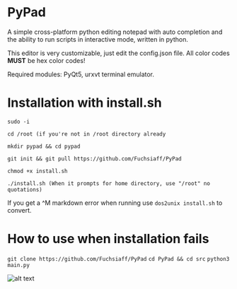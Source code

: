 # PyPad
A simple cross-platform python editing notepad with auto completion and the ability to run scripts in interactive mode, written in python.

This editor is very customizable, just edit the config.json file. All color codes  **MUST** be hex color codes!

Required modules: PyQt5, urxvt terminal emulator. 

# Installation with install.sh
```sudo -i```

```cd /root (if you're not in /root directory already```

```mkdir pypad && cd pypad```

```git init && git pull https://github.com/Fuchsiaff/PyPad```

```chmod +x install.sh```

```./install.sh (When it prompts for home directory, use "/root" no quotations)```

If you get a ^M markdown error when running use ```dos2unix install.sh``` to convert.

# How to use when installation fails
```git clone https://github.com/Fuchsiaff/PyPad```
```cd PyPad && cd src```
```python3 main.py```

![alt text](https://raw.githubusercontent.com/Fuchsiaff/as/master/2018-07-10-221615_800x665_scrot.png)
